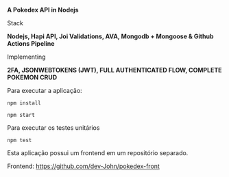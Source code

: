 **A Pokedex API in Nodejs**

Stack

**Nodejs, Hapi API, Joi Validations, AVA, Mongodb + Mongoose & Github Actions Pipeline**

Implementing

**2FA, JSONWEBTOKENS (JWT), FULL AUTHENTICATED FLOW, COMPLETE POKEMON CRUD**

Para executar a aplicação:

    npm install

    npm start

Para executar os testes unitários

    npm test

Esta aplicação possui um frontend em um repositório separado.

Frontend: https://github.com/dev-John/pokedex-front
